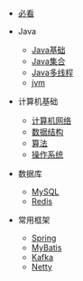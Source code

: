 
* [必看](./docs/a-0必看.md)

* Java
  * [Java基础](./docs/java基础.md)
  * [Java集合](./docs/java集合.md)
  * [Java多线程](./docs/java多线程.md)
  * [jvm](./docs/jvm.md)
  
* 计算机基础
  * [计算机网络](./docs/计算机网络.md)
  * [数据结构](./docs/数据结构.md)
  * [算法](./docs/算法.md)
  * [操作系统](./docs/操作系统.md)
  
* 数据库
  * [MySQL](./docs/mysql.md)
  * [Redis](./docs/redis.md)
  
* 常用框架
  * [Spring](./docs/spring.md)
  * [MyBatis](./docs/mybatis.md)
  * [Kafka](./docs/kafka.md)
  * [Netty](./docs/netty.md)

